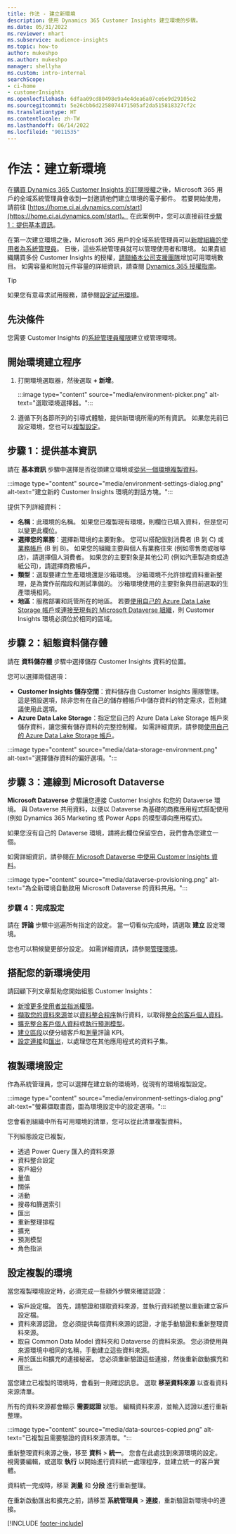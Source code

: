 ```yaml
---
title: 作法 - 建立新環境
description: 使用 Dynamics 365 Customer Insights 建立環境的步驟。
ms.date: 05/31/2022
ms.reviewer: mhart
ms.subservice: audience-insights
ms.topic: how-to
author: mukeshpo
ms.author: mukeshpo
manager: shellyha
ms.custom: intro-internal
searchScope:
- ci-home
- customerInsights
ms.openlocfilehash: 6dfaa09cd80498e9a4e4dea6a07ce6e9d29105e2
ms.sourcegitcommit: 5e26cbb6d2258074471505af2da515818327cf2c
ms.translationtype: HT
ms.contentlocale: zh-TW
ms.lasthandoff: 06/14/2022
ms.locfileid: "9011535"
---
```

# <a name="how-to-create-a-new-environment"></a>作法：建立新環境

在[購買 Dynamics 365 Customer Insights 的訂閱授權](paid-license.md)之後，Microsoft 365 用戶的全域系統管理員會收到一封邀請他們建立環境的電子郵件。 若要開始使用，請前往 [https://home.ci.ai.dynamics.com/start](https://home.ci.ai.dynamics.com/start)。 在此案例中，您可以直接前往[步驟 1：提供基本資訊](#step-1-provide-basic-information)。

在第一次建立環境之後，Microsoft 365 用戶的全域系統管理員可以[新增組織的使用者為系統管理員](permissions.md)。 日後，這些系統管理員就可以管理使用者和環境。 如果貴組織購買多份 Customer Insights 的授權，[請聯絡本公司支援團隊](https://go.microsoft.com/fwlink/?linkid=2079641)增加可用環境數目。 如需容量和附加元件容量的詳細資訊，請查閱 [Dynamics 365 授權指南](https://go.microsoft.com/fwlink/?LinkId=866544)。

> [!TIP]
> 如果您有意尋求試用服務，請參閱[設定試用環境](trial-signup.md)。

## <a name="prerequisites"></a>先決條件

您需要 Customer Insights 的[系統管理員權限](permissions.md)建立或管理環境。

## <a name="start-the-environment-creation-process"></a>開始環境建立程序

1. 打開環境選取器，然後選取 **+ 新增**。
  
   :::image type="content" source="media/environment-picker.png" alt-text="選取環境選擇器。":::

1. 遵循下列各節所列的引導式體驗，提供新環境所需的所有資訊。 如果您先前已設定環境，您也可以[複製設定](#copy-the-environment-configuration)。

## <a name="step-1-provide-basic-information"></a>步驟 1：提供基本資訊

請在 **基本資訊** 步驟中選擇是否從頭建立環境或[從另一個環境複製資料](#copy-the-environment-configuration)。

   :::image type="content" source="media/environment-settings-dialog.png" alt-text="建立新的 Customer Insights 環境的對話方塊。":::

提供下列詳細資料：

- **名稱**：此環境的名稱。 如果您已複製現有環境，則欄位已填入資料，但是您可以變更此欄位。
- **選擇您的業務**：選擇新環境的主要對象。 您可以搭配個別消費者 (B 到 C) 或[業務帳戶](work-with-business-accounts.md) (B 到 B)。 如果您的組織主要與個人有業務往來 (例如零售商或咖啡店)，請選擇個人消費者。 如果您的主要對象是其他公司 (例如汽車製造商或造紙公司)，請選擇商務帳戶。
- **類型**：選取要建立生產環境還是沙箱環境。 沙箱環境不允許排程資料重新整理，是為實作前階段和測試準備的。 沙箱環境使用的主要對象與目前選取的生產環境相同。
- **地區**：服務部署和託管所在的地區。 若要[使用自己的 Azure Data Lake Storage 帳戶](own-data-lake-storage.md)或[連接至現有的 Microsoft Dataverse 組織](customer-insights-dataverse.md)，則 Customer Insights 環境必須位於相同的區域。

## <a name="step-2-configure-data-storage"></a>步驟 2：組態資料儲存體

請在 **資料儲存體** 步驟中選擇儲存 Customer Insights 資料的位置。

您可以選擇兩個選項：

- **Customer Insights 儲存空間**：資料儲存由 Customer Insights 團隊管理。 這是預設選項，除非您有在自己的儲存體帳戶中儲存資料的特定需求，否則建議使用此選項。
- **Azure Data Lake Storage**：指定您自己的 Azure Data Lake Storage 帳戶來儲存資料，讓您擁有儲存資料的完整控制權。 如需詳細資訊，請參閱[使用自己的 Azure Data Lake Storage 帳戶](own-data-lake-storage.md)。

:::image type="content" source="media/data-storage-environment.png" alt-text="選擇儲存資料的偏好選項。":::

## <a name="step-3-connect-to-microsoft-dataverse"></a>步驟 3：連線到 Microsoft Dataverse

**Microsoft Dataverse** 步驟讓您連接 Customer Insights 和您的 Dataverse 環境。 與 Dataverse 共用資料，以便以 Dataverse 為基礎的商務應用程式搭配使用 (例如 Dynamics 365 Marketing 或 Power Apps 的模型導向應用程式)。


如果您沒有自己的 Dataverse 環境，請將此欄位保留空白，我們會為您建立一個。

如需詳細資訊，請參閱[在 Microsoft Dataverse 中使用 Customer Insights 資料](customer-insights-dataverse.md)。

:::image type="content" source="media/dataverse-provisioning.png" alt-text="為全新環境自動啟用 Microsoft Dataverse 的資料共用。":::

### <a name="step-4-finalize-the-settings"></a>步驟 4：完成設定

請在 **評論** 步驟中巡遍所有指定的設定。 當一切看似完成時，請選取 **建立** 設定環境。

您也可以稍候變更部分設定。 如需詳細資訊，請參閱[管理環境](manage-environments.md)。

## <a name="work-with-your-new-environment"></a>搭配您的新環境使用

請回顧下列文章幫助您開始組態 Customer Insights：

- [新增更多使用者並指派權限](permissions.md)。
- [擷取您的資料來源](data-sources.md)並以[資料整合程序](data-unification.md)執行資料，以取得[整合的客戶個人資料](customer-profiles.md)。
- [擴充整合客戶個人資料](enrichment-hub.md)或[執行預測模型](predictions-overview.md)。
- [建立區段](segments.md)以便分組客戶和[測量](measures.md)評論 KPI。
- [設定連接](connections.md)和[匯出](export-destinations.md)，以處理您在其他應用程式的資料子集。

## <a name="copy-the-environment-configuration"></a>複製環境設定

作為系統管理員，您可以選擇在建立新的環境時，從現有的環境複製設定。

:::image type="content" source="media/environment-settings-dialog.png" alt-text="螢幕擷取畫面，圖為環境設定中的設定選項。":::

您會看到組織中所有可用環境的清單，您可以從此清單複製資料。

下列組態設定已複製，

- 透過 Power Query 匯入的資料來源
- 資料整合設定
- 客戶細分
- 量值
- 關係
- 活動
- 搜尋和篩選索引
- 匯出
- 重新整理排程
- 擴充
- 預測模型
- 角色指派

## <a name="set-up-a-copied-environment"></a>設定複製的環境

當您複製環境設定時，必須完成一些額外步驟來確認認證：

- 客戶設定檔。 首先，請驗證和擷取資料來源，並執行資料統整以重新建立客戶設定檔。
- 資料來源認證。 您必須提供每個資料來源的認證，才能手動驗證和重新整理資料來源。
- 取自 Common Data Model 資料夾和 Dataverse 的資料來源。 您必須使用與來源環境中相同的名稱，手動建立這些資料來源。
- 用於匯出和擴充的連接秘密。 您必須重新驗證這些連接，然後重新啟動擴充和匯出。

當您建立已複製的環境時，會看到一則確認訊息。 選取 **移至資料來源** 以查看資料來源清單。

所有的資料來源都會顯示 **需要認證** 狀態。 編輯資料來源，並輸入認證以進行重新整理。

:::image type="content" source="media/data-sources-copied.png" alt-text="已複製且需要驗證的資料來源清單。":::

重新整理資料來源之後，移至 **資料** > **統一**。 您會在此處找到來源環境的設定。 視需要編輯，或選取 **執行** 以開始進行資料統一處理程序，並建立統一的客戶實體。

資料統一完成時，移至 **測量** 和 **分段** 進行重新整理。

在重新啟動匯出和擴充之前，請移至 **系統管理員** > **連接**，重新驗證新環境中的連接。

[!INCLUDE [footer-include](includes/footer-banner.md)]
